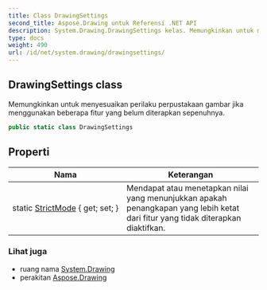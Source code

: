 ```yaml
---
title: Class DrawingSettings
second_title: Aspose.Drawing untuk Referensi .NET API
description: System.Drawing.DrawingSettings kelas. Memungkinkan untuk menyesuaikan perilaku perpustakaan gambar jika menggunakan beberapa fitur yang belum diterapkan sepenuhnya.
type: docs
weight: 490
url: /id/net/system.drawing/drawingsettings/
---
```

## DrawingSettings class

Memungkinkan untuk menyesuaikan perilaku perpustakaan gambar jika menggunakan beberapa fitur yang belum diterapkan sepenuhnya.

```csharp
public static class DrawingSettings
```

## Properti

| Nama | Keterangan |
| --- | --- |
| static [StrictMode](../../system.drawing/drawingsettings/strictmode/) { get; set; } | Mendapat atau menetapkan nilai yang menunjukkan apakah penangkapan yang lebih ketat dari fitur yang tidak diterapkan diaktifkan. |

### Lihat juga

* ruang nama [System.Drawing](../../system.drawing/)
* perakitan [Aspose.Drawing](../../)


